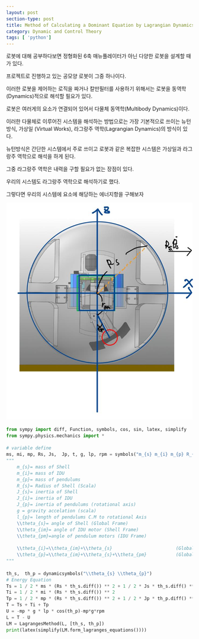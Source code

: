 ```yaml
---
layout: post
section-type: post
title: Method of Calculating a Dominant Equation by Lagrangian Dynamics Using Python
category: Dynamic and Control Theory
tags: [ 'python']
---
```


로봇에 대해 공부하다보면 정형화된 6축 매뉴퓰레이터가 아닌 다양한 로봇을 설계할 때가 있다. 

프로젝트로 진행하고 있는 공모양 로봇이 그중 하나이다. 

이러한 로봇을 제어하는 로직을 짜거나 칼만필터를 사용하기 위해서는 로봇을 동역학(Dynamics)적으로 해석할 필요가 있다.

로봇은 여러게의 요소가 연결되어 있어서 다물체 동역학(Multibody Dynamics)이다.

이러한 다물체로 이루어진 시스템을 해석하는 방법으로는 가장 기본적으로 쓰이는 뉴턴방식, 가상일 (Virtual Works), 라그랑주 역학(Lagrangian Dynamics)의 방식이 있다.

뉴턴방식은 간단한 시스템에서 주로 쓰이고 로봇과 같은 복잡한 시스템은 가상일과 라그랑주 역학으로 해석을 하게 된다.

그중 라그랑주 역학은 내력을 구할 필요가 없는 장점이 있다.

우리의 시스템도 라그랑주 역학으로 해석하기로 했다.

그렇다면 우리의 시스템에 요소에 해당하는 에너지항을 구해보자 

![RobotSysyem](./lagrangeanalysis.jpg)


```python
from sympy import diff, Function, symbols, cos, sin, latex, simplify
from sympy.physics.mechanics import *

# variable define
ms, mi, mp, Rs, Js,  Jp, t, g, lp, rpm = symbols("m_{s} m_{i} m_{p} R_{s} J_{s} J_{p} t g l_{p} r_{pm}")
"""
    m_{s}= mass of Shell
    m_{i}= mass of IDU
    m_{p}= mass of pendulums
    R_{s}= Radius of Shell (Scala)
    J_{s}= inertia of Shell
    J_{i}= inertia of IDU
    J_{p}= inertia of pendulums (rotational axis)
    g = gravity accelation (scala)
    l_{p}= length of pendulums C.M to rotational Axis
    \\theta_{s}= angle of Shell (Global Frame)
    \\theta_{im}= angle of IDU motor (Shell Frame)
    \\theta_{pm}=angle of pendulum motors (IDU Frame)

    \\theta_{i}=\\theta_{im}+\\theta_{s}                        (Global Frame)
    \\theta_{p}=\\theta_{im}+\\theta_{s}+\\theta_{pm}           (Global Frame)
"""

th_s,  th_p = dynamicsymbols("\\theta_{s} \\theta_{p}")
# Energy Equation
Ts = 1 / 2 * ms * (Rs * th_s.diff()) ** 2 + 1 / 2 * Js * th_s.diff() ** 2
Ti = 1 / 2 * mi * (Rs * th_s.diff()) ** 2
Tp = 1 / 2 * mp * (Rs * th_s.diff()) ** 2 + 1 / 2 * Jp * th_p.diff() ** 2
T = Ts + Ti + Tp
U = -mp * g * lp * cos(th_p)-mp*g*rpm
L = T - U
LM = LagrangesMethod(L, [th_s, th_p])
print(latex(simplify(LM.form_lagranges_equations())))
```